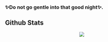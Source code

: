 ### ✨Do not go gentle into that good night✨.


## Github Stats  
<div align="center"><img src="https://github-readme-stats.vercel.app/api/top-langs/?username=skywalker0823&hide_border=true&layout=compact" align="center" /></div>
<br />
